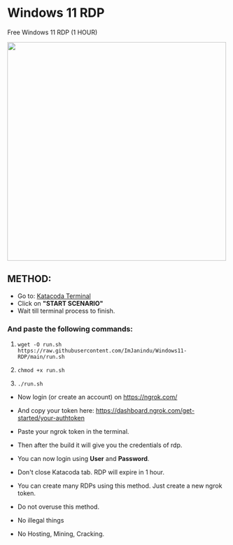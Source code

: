# Windows 11 RDP

Free Windows 11 RDP (1 HOUR)

<img src="https://telegra.ph/file/ae06b28d76b6fb3c1dc69.jpg" width="500" />

## METHOD:

- Go to: [Katacoda Terminal](https://www.katacoda.com/openshift/courses/subsystems/container-internals-lab-2-0-part-1)
- Click on **"START SCENARIO"**
- Wait till terminal process to finish.

### And paste the following commands:

1. `wget -O run.sh https://raw.githubusercontent.com/ImJanindu/Windows11-RDP/main/run.sh`

2. `chmod +x run.sh`

3. `./run.sh`

- Now login (or create an account) on https://ngrok.com/ 

- And copy your token here: https://dashboard.ngrok.com/get-started/your-authtoken

- Paste your ngrok token in the terminal.
- Then after the build it will give you the credentials of rdp.
- You can now login using **User** and **Password**.
- Don't close Katacoda tab. RDP will expire in 1 hour.
- You can create many RDPs using this method. Just create a new ngrok token.

 - Do not overuse this method.
 - No illegal things
 - No Hosting, Mining, Cracking.
